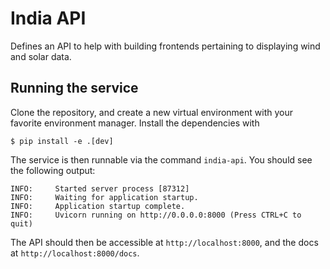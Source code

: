 # India API

Defines an API to help with building frontends pertaining to displaying wind and solar data.

## Running the service

Clone the repository,
and create a new virtual environment with your favorite environment manager.
Install the dependencies with

```
$ pip install -e .[dev]
```

The service is then runnable via the command `india-api`.
You should see the following output:

```shell
INFO:     Started server process [87312]
INFO:     Waiting for application startup.
INFO:     Application startup complete.
INFO:     Uvicorn running on http://0.0.0.0:8000 (Press CTRL+C to quit)
```

The API should then be accessible at `http://localhost:8000`,
and the docs at `http://localhost:8000/docs`.

